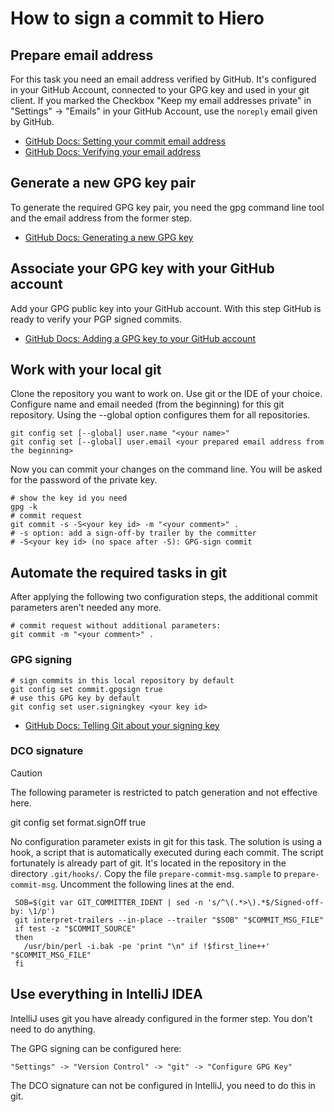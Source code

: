 # How to sign a commit to Hiero

## Prepare email address

For this task you need an email address verified by GitHub.
It's configured in your GitHub Account, connected
to your GPG key and used in your git client.
If you marked the Checkbox "Keep my email addresses private"
in "Settings" -> "Emails" in your GitHub Account,
use the `noreply` email given by GitHub. 

* [GitHub Docs: Setting your commit email address](https://docs.github.com/en/account-and-profile/setting-up-and-managing-your-personal-account-on-github/managing-email-preferences/setting-your-commit-email-address)
* [GitHub Docs: Verifying your email address](https://docs.github.com/en/account-and-profile/setting-up-and-managing-your-personal-account-on-github/managing-email-preferences/verifying-your-email-address)

## Generate a new GPG key pair

To generate the required GPG key pair, you need the gpg command line tool
and the email address from the former step.

* [GitHub Docs: Generating a new GPG key](https://docs.github.com/en/authentication/managing-commit-signature-verification/generating-a-new-gpg-key)

## Associate your GPG key with your GitHub account

Add your GPG public key into your GitHub account.
With this step GitHub is ready to verify your PGP signed commits.

* [GitHub Docs: Adding a GPG key to your GitHub account](https://docs.github.com/en/authentication/managing-commit-signature-verification/adding-a-gpg-key-to-your-github-account)

## Work with your local git

Clone the repository you want to work on. Use git or the IDE of your choice.
Configure name and email needed (from the beginning) for this git repository.
Using the --global option configures them for all repositories.

```
git config set [--global] user.name "<your name>"
git config set [--global] user.email <your prepared email address from the beginning>
```

Now you can commit your changes on the command line.
You will be asked for the password of the private key.

```
# show the key id you need
gpg -k
# commit request
git commit -s -S<your key id> -m "<your comment>" .
# -s option: add a sign-off-by trailer by the committer
# -S<your key id> (no space after -S): GPG-sign commit
```

## Automate the required tasks in git

After applying the following two configuration steps,
the additional commit parameters aren't needed any more.
```
# commit request without additional parameters:
git commit -m "<your comment>" .
```

### GPG signing

```
# sign commits in this local repository by default
git config set commit.gpgsign true
# use this GPG key by default
git config set user.signingkey <your key id>
```

* [GitHub Docs: Telling Git about your signing key](https://docs.github.com/en/authentication/managing-commit-signature-verification/telling-git-about-your-signing-key)

### DCO signature

> [!CAUTION]
> The following parameter is restricted to patch generation and not effective here.
> 
> git config set format.signOff true

No configuration parameter exists in git for this task.
The solution is using a hook, a script that is
automatically executed during each commit.
The script fortunately is already part of git.
It's located in the repository in the directory `.git/hooks/`.
Copy the file `prepare-commit-msg.sample` to `prepare-commit-msg`.
Uncomment the following lines at the end.

```
 SOB=$(git var GIT_COMMITTER_IDENT | sed -n 's/^\(.*>\).*$/Signed-off-by: \1/p')
 git interpret-trailers --in-place --trailer "$SOB" "$COMMIT_MSG_FILE"
 if test -z "$COMMIT_SOURCE"
 then
   /usr/bin/perl -i.bak -pe 'print "\n" if !$first_line++' "$COMMIT_MSG_FILE"
 fi
```

## Use everything in IntelliJ IDEA

IntelliJ uses git you have already configured in the former step.
You don't need to do anything.

The GPG signing can be configured here:
```
"Settings" -> "Version Control" -> "git" -> "Configure GPG Key"
```

The DCO signature can not be configured in IntelliJ, you need to do this in git.
